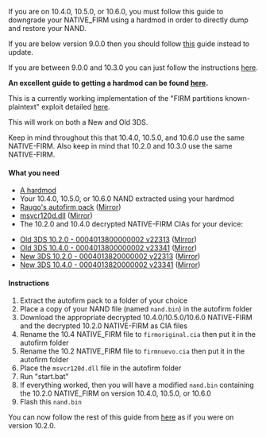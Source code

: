 If you are on 10.4.0, 10.5.0, or 10.6.0, you must follow this guide to downgrade your NATIVE_FIRM using a hardmod in order to directly dump and restore your NAND.    

If you are below version 9.0.0 then you should follow [this](https://github.com/Plailect/plailect.github.io/wiki/9.2.0-Update) guide instead to update.    

If you are between 9.0.0 and 10.3.0 you can just follow the instructions [here](https://github.com/Plailect/plailect.github.io/wiki/Get-Started).    

**An excellent guide to getting a hardmod can be found [here](https://gbatemp.net/threads/414498/).**

This is a currently working implementation of the "FIRM partitions known-plaintext" exploit detailed [here](https://www.3dbrew.org/wiki/3DS_System_Flaws).

This will work on both a New and Old 3DS.

Keep in mind throughout this that 10.4.0, 10.5.0, and 10.6.0 use the same NATIVE-FIRM. Also keep in mind that 10.2.0 and 10.3.0 use the same NATIVE-FIRM.

#### What you need

* [A hardmod](https://gbatemp.net/threads/414498/)
* Your 10.4.0, 10.5.0, or 10.6.0 NAND extracted using your hardmod
* [Raugo's autofirm pack](https://mega.nz/#!8lFwxaTA!uxag4JB3wFgI6nPwrwWuwU8lKYsGxO7AjfpARr0Q8HQ) ([Mirror](https://mega.nz/#!MxMzRQKa!b3rugzgHvvMpmBkOKv_ZDW0CvZnRVnfjPpW2JSbFAx8))
* [msvcr120d.dll](https://mega.nz/#!hgswABBS!CD1lu_wh36Mp_XyUNo2ZU-6BklTUn_ugy9hLnJ2pJZk) ([Mirror](https://drive.google.com/file/d/0BzPfvjeuhqoDZGR5M21ScWtoUEk/view?usp=sharing))
* The 10.2.0 and 10.4.0 decrypted NATIVE-FIRM CIAs for your device:
    
 +    [Old 3DS 10.2.0 - 0004013800000002 v22313](https://mega.nz/#!osNSEJyL!jqfQJlhwTqmHLxvGfRyXNNUffgM0ze3ZTLdSf7MtkMk) ([Mirror](https://drive.google.com/open?id=0BzPfvjeuhqoDZENDVmR5QzBEMlE))    
 +    [Old 3DS 10.4.0 - 0004013800000002 v23341](https://mega.nz/#!Us1CFaKK!pU-bG9Esg30LINlasTP43Sei6aDNnTIzh1ojwECKOrU) ([Mirror](https://drive.google.com/open?id=0BzPfvjeuhqoDbGNDMllpaElpaDA))    
 +    [New 3DS 10.2.0 - 0004013820000002 v22313](https://mega.nz/#!tg9gUJKI!3ETGUCmWB_AKYlK5mKJhfMaNJoO_0gqEMFQTi0_65eM) ([Mirror](https://drive.google.com/open?id=0BzPfvjeuhqoDZklNUlQ2aHc1aHc))    
 +    [New 3DS 10.4.0 - 0004013820000002 v23341](https://mega.nz/#!t90AiCga!anu5UenuD-uEm6z14n680rQThEgViAsytWh5ZuTa_hc) ([Mirror](https://drive.google.com/open?id=0BzPfvjeuhqoDbFRnV0EtUFlma1E))

#### Instructions

1. Extract the autofirm pack to a folder of your choice
2. Place a copy of your NAND file (named `nand.bin`) in the autofirm folder
3. Download the appropriate decrypted 10.4.0/10.5.0/10.6.0 NATIVE-FIRM and the decrypted 10.2.0 NATIVE-FIRM as CIA files
4. Rename the 10.4 NATIVE_FIRM file to `firmoriginal.cia` then put it in the autofirm folder
5. Rename the 10.2 NATIVE_FIRM file to `firmnuevo.cia` then put it in the autofirm folder
6. Place the `msvcr120d.dll` file in the autofirm folder
7. Run "start.bat"
8. If everything worked, then you will have a modified `nand.bin` containing the 10.2.0 NATIVE_FIRM on version 10.4.0, 10.5.0, or 10.6.0
9. Flash this `nand.bin`

You can now follow the rest of this guide from [here](https://github.com/Plailect/Guide/wiki/Get-Started) as if you were on version 10.2.0.
